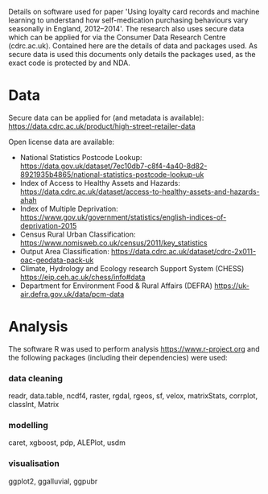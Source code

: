 Details on software used for paper 'Using loyalty card records and machine learning to understand how self-medication purchasing behaviours vary seasonally in England, 2012–2014'. The research also uses secure data which can be applied for via the Consumer Data Research Centre (cdrc.ac.uk). Contained here are the details of data and packages used. As secure data is used this documents only details the packages used, as the exact code is protected by and NDA.

# Data 
Secure data can be applied for (and metadata is available): 
https://data.cdrc.ac.uk/product/high-street-retailer-data

Open license data are available: 
- National Statistics Postcode Lookup: https://data.gov.uk/dataset/7ec10db7-c8f4-4a40-8d82-8921935b4865/national-statistics-postcode-lookup-uk 
- Index of Access to Healthy Assets and Hazards: https://data.cdrc.ac.uk/dataset/access-to-healthy-assets-and-hazards-ahah
- Index of Multiple Deprivation: https://www.gov.uk/government/statistics/english-indices-of-deprivation-2015
- Census Rural Urban Classification: https://www.nomisweb.co.uk/census/2011/key_statistics
- Output Area Classification: https://data.cdrc.ac.uk/dataset/cdrc-2x011-oac-geodata-pack-uk
- Climate, Hydrology and Ecology research Support System (CHESS) https://eip.ceh.ac.uk/chess/info#data
- Department for Environment Food & Rural Affairs (DEFRA) https://uk-air.defra.gov.uk/data/pcm-data 

# Analysis 
The software R was used to perform analysis https://www.r-project.org and the following packages (including their dependencies) were used: 
### data cleaning
readr, data.table, ncdf4, raster, rgdal, rgeos, sf, velox, matrixStats, corrplot, classInt, Matrix
### modelling 
caret, xgboost, pdp, ALEPlot, usdm 
### visualisation
ggplot2, ggalluvial, ggpubr
